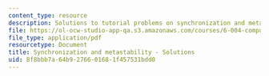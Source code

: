 ```yaml
---
content_type: resource
description: Solutions to tutorial problems on synchronization and metastability.
file: https://ol-ocw-studio-app-qa.s3.amazonaws.com/courses/6-004-computation-structures-spring-2009/8f8bbb7a64b9276601681f457531bdd0_MIT6_004s09_tutor08_sol.pdf
file_type: application/pdf
resourcetype: Document
title: Synchronization and metastability - Solutions
uid: 8f8bbb7a-64b9-2766-0168-1f457531bdd0
---
```

